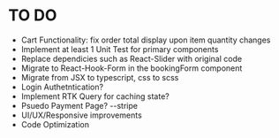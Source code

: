 # TO DO
- Cart Functionality: fix order total display upon item quantity changes
- Implement at least 1 Unit Test for primary components
- Replace dependicies such as React-Slider with original code
- Migrate to React-Hook-Form in the bookingForm component
- Migrate from JSX to typescript, css to scss
- Login Authetntication?
- Implement RTK Query for caching state?
- Psuedo Payment Page? --stripe
- UI/UX/Responsive improvements
- Code Optimization
